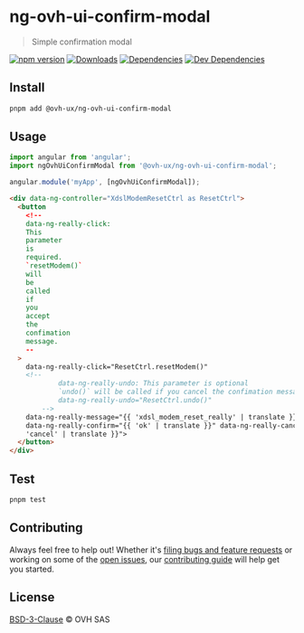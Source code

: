 # ng-ovh-ui-confirm-modal

> Simple confirmation modal

[![npm version](https://badgen.net/npm/v/@ovh-ux/ng-ovh-ui-confirm-modal)](https://www.npmjs.com/package/@ovh-ux/ng-ovh-ui-confirm-modal) [![Downloads](https://badgen.net/npm/dt/@ovh-ux/ng-ovh-ui-confirm-modal)](https://npmjs.com/package/@ovh-ux/ng-ovh-ui-confirm-modal) [![Dependencies](https://badgen.net/david/dep/ovh/manager/packages/components/ng-ovh-ui-confirm-modal)](https://npmjs.com/package/@ovh-ux/ng-ovh-ui-confirm-modal?activeTab=dependencies) [![Dev Dependencies](https://badgen.net/david/dev/ovh/manager/packages/components/ng-ovh-ui-confirm-modal)](https://npmjs.com/package/@ovh-ux/ng-ovh-ui-confirm-modal?activeTab=dependencies)

## Install

```sh
pnpm add @ovh-ux/ng-ovh-ui-confirm-modal
```

## Usage

```js
import angular from 'angular';
import ngOvhUiConfirmModal from '@ovh-ux/ng-ovh-ui-confirm-modal';

angular.module('myApp', [ngOvhUiConfirmModal]);
```

```html
<div data-ng-controller="XdslModemResetCtrl as ResetCtrl">
  <button
    <!--
    data-ng-really-click:
    This
    parameter
    is
    required.
    `resetModem()`
    will
    be
    called
    if
    you
    accept
    the
    confimation
    message.
    --
  >
    data-ng-really-click="ResetCtrl.resetModem()"
    <!--
            data-ng-really-undo: This parameter is optional
            `undo()` will be called if you cancel the confimation message.
            data-ng-really-undo="ResetCtrl.undo()"
        -->
    data-ng-really-message="{{ 'xdsl_modem_reset_really' | translate }}"
    data-ng-really-confirm="{{ 'ok' | translate }}" data-ng-really-cancel="{{
    'cancel' | translate }}">
  </button>
</div>
```

## Test

```sh
pnpm test
```

## Contributing

Always feel free to help out! Whether it's [filing bugs and feature requests](https://github.com/ovh/manager/issues/new) or working on some of the [open issues](https://github.com/ovh/manager/issues), our [contributing guide](https://github.com/ovh/manager/blob/master/CONTRIBUTING.md) will help get you started.

## License

[BSD-3-Clause](LICENSE) © OVH SAS
